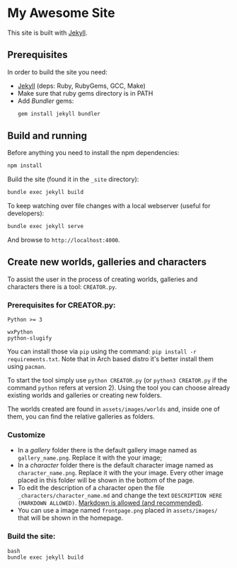 # My Awesome Site

This site is built with [Jekyll](https://jekyllrb.com/).

## Prerequisites

In order to build the site you need:

* [Jekyll](https://jekyllrb.com/) (deps: Ruby, RubyGems, GCC, Make)
* Make sure that ruby gems directory is in PATH
* Add _Bundler_ gems: 
    ```bash
    gem install jekyll bundler
    ```

## Build and running

Before anything you need to install the npm dependencies:
```bash
npm install
```

Build the site (found it in the `_site` directory):
```bash
bundle exec jekyll build
```

To keep watching over file changes with a local webserver (useful for developers):
```bash
bundle exec jekyll serve
```
And browse to `http://localhost:4000`.

## Create new worlds, galleries and characters

To assist the user in the process of creating worlds, galleries and characters there is a tool: `CREATOR.py`.

### Prerequisites for CREATOR.py:

```
Python >= 3

wxPython
python-slugify
```

You can install those via `pip` using the command: `pip install -r requirements.txt`. Note that in Arch based distro it's better install them using `pacman`.

To start the tool simply use `python CREATOR.py` (or `python3 CREATOR.py` if the command `python` refers at version 2). Using the tool you can choose already existing worlds and galleries or creating new folders.

The worlds created are found in `assets/images/worlds` and, inside one of them, you can find the relative galleries as folders.

### Customize

* In a _gallery_ folder there is the default gallery image named as `gallery_name.png`. Replace it with the your image;
* In a _character_ folder there is the default character image named as `character_name.png`. Replace it with the your image. Every other image placed in this folder will be shown in the bottom of the page.
* To edit the description of a character open the file `_characters/character_name.md` and change the text `DESCRIPTION HERE (MARKDOWN ALLOWED)`. [Markdown is allowed (and recommended)](https://www.markdownguide.org/basic-syntax/).
* You can use a image named `frontpage.png` placed in `assets/images/` that will be shown in the homepage.

### Build the site:
```
bash
bundle exec jekyll build
```